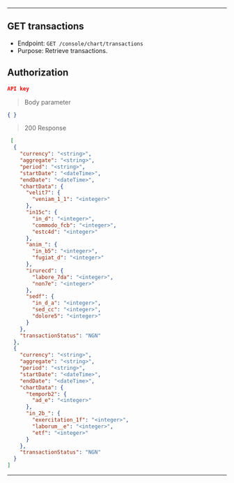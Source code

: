 
----------------------------------------------------------------------------------
## GET transactions
* Endpoint: `GET /console/chart/transactions`
* Purpose: Retrieve transactions.

## Authorization
```json
API key
```

> Body parameter
```json
{ }
```

> 200 Response

```json
 [
  {
    "currency": "<string>",
    "aggregate": "<string>",
    "period": "<string>",
    "startDate": "<dateTime>",
    "endDate": "<dateTime>",
    "chartData": {
      "velit7": {
        "veniam_1_1": "<integer>"
      },
      "in15c": {
        "in_d": "<integer>",
        "commodo_fcb": "<integer>",
        "estc4d": "<integer>"
      },
      "anim_": {
        "in_b5": "<integer>",
        "fugiat_d": "<integer>"
      },
      "irurecd": {
        "labore_7da": "<integer>",
        "non7e": "<integer>"
      },
      "sedf": {
        "in_d_a": "<integer>",
        "sed_cc": "<integer>",
        "dolore5": "<integer>"
      }
    },
    "transactionStatus": "NGN"
  },
  {
    "currency": "<string>",
    "aggregate": "<string>",
    "period": "<string>",
    "startDate": "<dateTime>",
    "endDate": "<dateTime>",
    "chartData": {
      "temporb2": {
        "ad_e": "<integer>"
      },
      "in_2b_": {
        "exercitation_1f": "<integer>",
        "laborum__e": "<integer>",
        "etf": "<integer>"
      }
    },
    "transactionStatus": "NGN"
  }
]
```
----------------------------------------------------------------------------------